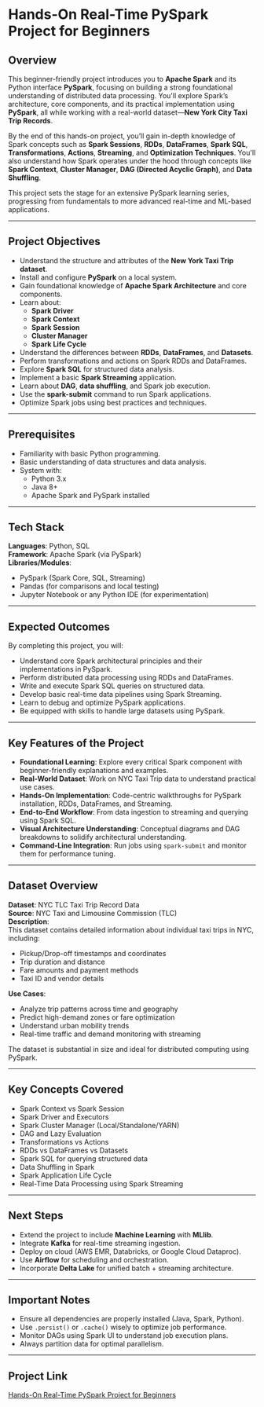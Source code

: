 # Hands-On Real-Time PySpark Project for Beginners

## Overview

This beginner-friendly project introduces you to **Apache Spark** and its Python interface **PySpark**, focusing on building a strong foundational understanding of distributed data processing. You'll explore Spark’s architecture, core components, and its practical implementation using **PySpark**, all while working with a real-world dataset—**New York City Taxi Trip Records**.

By the end of this hands-on project, you’ll gain in-depth knowledge of Spark concepts such as **Spark Sessions**, **RDDs**, **DataFrames**, **Spark SQL**, **Transformations**, **Actions**, **Streaming**, and **Optimization Techniques**. You'll also understand how Spark operates under the hood through concepts like **Spark Context**, **Cluster Manager**, **DAG (Directed Acyclic Graph)**, and **Data Shuffling**.

This project sets the stage for an extensive PySpark learning series, progressing from fundamentals to more advanced real-time and ML-based applications.

---

## Project Objectives

- Understand the structure and attributes of the **New York Taxi Trip dataset**.
- Install and configure **PySpark** on a local system.
- Gain foundational knowledge of **Apache Spark Architecture** and core components.
- Learn about:
  - **Spark Driver**
  - **Spark Context**
  - **Spark Session**
  - **Cluster Manager**
  - **Spark Life Cycle**
- Understand the differences between **RDDs**, **DataFrames**, and **Datasets**.
- Perform transformations and actions on Spark RDDs and DataFrames.
- Explore **Spark SQL** for structured data analysis.
- Implement a basic **Spark Streaming** application.
- Learn about **DAG**, **data shuffling**, and Spark job execution.
- Use the **spark-submit** command to run Spark applications.
- Optimize Spark jobs using best practices and techniques.

---

## Prerequisites

- Familiarity with basic Python programming.
- Basic understanding of data structures and data analysis.
- System with:
  - Python 3.x
  - Java 8+
  - Apache Spark and PySpark installed

---

## Tech Stack

**Languages**: Python, SQL  
**Framework**: Apache Spark (via PySpark)  
**Libraries/Modules**:
- PySpark (Spark Core, SQL, Streaming)
- Pandas (for comparisons and local testing)
- Jupyter Notebook or any Python IDE (for experimentation)

---

## Expected Outcomes

By completing this project, you will:

- Understand core Spark architectural principles and their implementations in PySpark.
- Perform distributed data processing using RDDs and DataFrames.
- Write and execute Spark SQL queries on structured data.
- Develop basic real-time data pipelines using Spark Streaming.
- Learn to debug and optimize PySpark applications.
- Be equipped with skills to handle large datasets using PySpark.

---

## Key Features of the Project

- **Foundational Learning**: Explore every critical Spark component with beginner-friendly explanations and examples.
- **Real-World Dataset**: Work on NYC Taxi Trip data to understand practical use cases.
- **Hands-On Implementation**: Code-centric walkthroughs for PySpark installation, RDDs, DataFrames, and Streaming.
- **End-to-End Workflow**: From data ingestion to streaming and querying using Spark SQL.
- **Visual Architecture Understanding**: Conceptual diagrams and DAG breakdowns to solidify architectural understanding.
- **Command-Line Integration**: Run jobs using `spark-submit` and monitor them for performance tuning.

---

## Dataset Overview

**Dataset**: NYC TLC Taxi Trip Record Data  
**Source**: NYC Taxi and Limousine Commission (TLC)  
**Description**:  
This dataset contains detailed information about individual taxi trips in NYC, including:

- Pickup/Drop-off timestamps and coordinates
- Trip duration and distance
- Fare amounts and payment methods
- Taxi ID and vendor details

**Use Cases**:
- Analyze trip patterns across time and geography
- Predict high-demand zones or fare optimization
- Understand urban mobility trends
- Real-time traffic and demand monitoring with streaming

The dataset is substantial in size and ideal for distributed computing using PySpark.

---

## Key Concepts Covered

- Spark Context vs Spark Session
- Spark Driver and Executors
- Spark Cluster Manager (Local/Standalone/YARN)
- DAG and Lazy Evaluation
- Transformations vs Actions
- RDDs vs DataFrames vs Datasets
- Spark SQL for querying structured data
- Data Shuffling in Spark
- Spark Application Life Cycle
- Real-Time Data Processing using Spark Streaming

---

## Next Steps

- Extend the project to include **Machine Learning** with **MLlib**.
- Integrate **Kafka** for real-time streaming ingestion.
- Deploy on cloud (AWS EMR, Databricks, or Google Cloud Dataproc).
- Use **Airflow** for scheduling and orchestration.
- Incorporate **Delta Lake** for unified batch + streaming architecture.

---

## Important Notes

- Ensure all dependencies are properly installed (Java, Spark, Python).
- Use `.persist()` or `.cache()` wisely to optimize job performance.
- Monitor DAGs using Spark UI to understand job execution plans.
- Always partition data for optimal parallelism.

---

## Project Link

[Hands-On Real-Time PySpark Project for Beginners](https://www.projectpro.io/project-use-case/real-time-end-to-end-pyspark-project-for-beginners)
